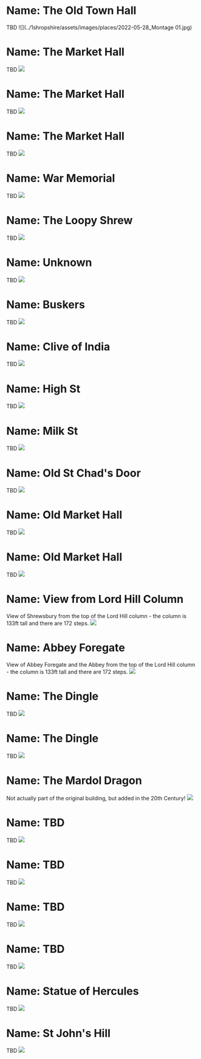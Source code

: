 # Name: The Old Town Hall

TBD
![](../1shropshire/assets/images/places/2022-05-28_Montage 01.jpg)

# Name: The Market Hall

TBD
![](../1shropshire/assets/images/places/2022-05-28_12_26_39_DSC_2235.jpg)

# Name: The Market Hall

TBD
![](../1shropshire/assets/images/places/2022-05-28_12_25_48_DSC_2234.jpg)

# Name: The Market Hall

TBD
![](../1shropshire/assets/images/places/2022-05-28_12_24_24_DSC_2230.jpg)

# Name: War Memorial

TBD
![](../1shropshire/assets/images/places/2022-05-28_11_29_25_DSC_2173.jpg)

# Name: The Loopy Shrew

TBD
![](../1shropshire/assets/images/places/2022-05-28_11_17_01_DSC_2167.jpg)

# Name: Unknown

TBD
![](../1shropshire/assets/images/places/2022-05-28_11_13_17_DSC_2164.jpg)

# Name: Buskers

TBD
![](../1shropshire/assets/images/places/2022-05-28_11_03_06_DSC_2150.jpg)

# Name: Clive of India

TBD
![](../1shropshire/assets/images/places/2022-05-28_10_57_22_DSC_2132.jpg)

# Name: High St

TBD
![](../1shropshire/assets/images/places/2022-05-28_10_43_44_DSC_2093.jpg)

# Name: Milk St

TBD
![](../1shropshire/assets/images/places/2022-05-28_10_27_37_DSC_2073_HDR.jpg)

# Name: Old St Chad's Door

TBD
![](../1shropshire/assets/images/places/2022-05-28_10_22_46_DSC_2068.jpg)

# Name: Old Market Hall

TBD
![](../1shropshire/assets/images/places/2022-03-12_11_27_37_DSC_0437.jpg)

# Name: Old Market Hall

TBD
![](../1shropshire/assets/images/places/2022-03-12_11_32_01_DSC_0448.jpg)

# Name: View from Lord Hill Column

View of Shrewsbury from the top of the Lord Hill column - the column is 133ft tall and there are 172 steps.
![](../1shropshire/assets/images/places/2018-07-14_10_21_34_DSC_2749_DxO.jpg)

# Name: Abbey Foregate

View of Abbey Foregate and the Abbey from the top of the Lord Hill column - the column is 133ft tall and there are 172 steps.
![](../1shropshire/assets/images/places/2018-07-14_10_16_06_DSC_2737_DxO.jpg)

# Name: The Dingle

TBD
![](../1shropshire/assets/images/places/2019-03-31_12_16_11_DSC_3818_DxO.jpg)

# Name: The Dingle

TBD
![](../1shropshire/assets/images/places/2019-03-31_12_18_17_DSC_3820_DxO.jpg)

# Name: The Mardol Dragon

Not actually part of the original building, but added in the 20th Century!
![](../1shropshire/assets/images/places/2019-06-15_16_00_48_DSC02196_DxO.jpg)

# Name: TBD

TBD
![](../1shropshire/assets/images/places/2019-10-04_13_26_29_DSC_0052_DxO.jpg)

# Name: TBD

TBD
![](../1shropshire/assets/images/places/2019-10-04_13_26_29_DSC_0064_DxO.jpg)

# Name: TBD

TBD
![](../1shropshire/assets/images/places/2019-10-04_13_26_29_DSC_0079_DxO.jpg)

# Name: TBD

TBD
![](../1shropshire/assets/images/places/2019-10-04_13_26_29_DSC_0091_DxO_bw.jpg)

# Name: Statue of Hercules

TBD
![](../1shropshire/assets/images/places/2019-10-04_13_26_29_DSC_0100_DxO_bw.jpg)

# Name: St John's Hill

TBD
![](../1shropshire/assets/images/places/2019-10-04_13_26_29_DSC_0113_DxO.jpg)
